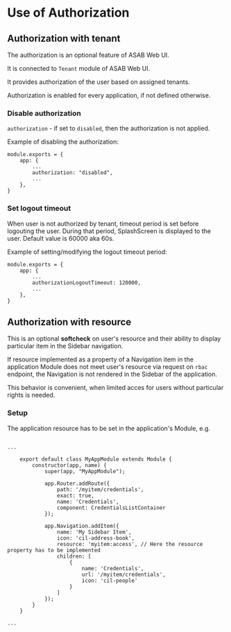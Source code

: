 # Use of Authorization

## Authorization with tenant

The authorization is an optional feature of ASAB Web UI.

It is connected to `Tenant` module of ASAB Web UI.

It provides authorization of the user based on assigned tenants.

Authorization is enabled for every application, if not defined otherwise.


### Disable authorization

`authorization` - if set to `disabled`, then the authorization is not applied.

Example of disabling the authorization:

```
module.exports = {
	app: {
		...
		authorization: "disabled",
		...
	},
}
```

### Set logout timeout

When user is not authorized by tenant, timeout period is set before logouting the user. During that period, SplashScreen is displayed to the user. Default value is 60000 aka 60s.

Example of setting/modifying the logout timeout period:

```
module.exports = {
	app: {
		...
		authorizationLogoutTimeout: 120000,
		...
	},
}
```


## Authorization with resource

This is an optional **softcheck** on user's resource and their ability to display particular item in the Sidebar navigation.

If resource implemented as a property of a Navigation item in the application Module does not meet user's resource via request on `rbac` endpoint, the Navigation is not rendered in the Sidebar of the application.

This behavior is convenient, when limited acces for users without particular rights is needed.

### Setup

The application resource has to be set in the application's Module, e.g.

```

...

	export default class MyAppModule extends Module {
		constructor(app, name) {
			super(app, "MyAppModule");

			app.Router.addRoute({
				path: '/myitem/credentials',
				exact: true,
				name: 'Credentials',
				component: CredentialsListContainer
			});

			app.Navigation.addItem({
				name: 'My Sidebar Item',
				icon: 'cil-address-book',
				resource: 'myitem:access', // Here the resource property has to be implemented
				children: [
					{
						name: 'Credentials',
						url: '/myitem/credentials',
						icon: 'cil-people'
					}
				]
			});
		}
	}

...

```
